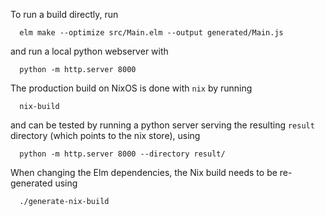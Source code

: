 To run a build directly, run
```
  elm make --optimize src/Main.elm --output generated/Main.js
```
and run a local python webserver with
```
  python -m http.server 8000
```

The production build on NixOS is done with `nix` by running
```
  nix-build
```
and can be tested by running a python server serving the resulting `result` directory (which points to the nix store), using
```
  python -m http.server 8000 --directory result/
```

When changing the Elm dependencies, the Nix build needs to be re-generated using
```
  ./generate-nix-build
```

